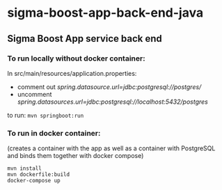 # sigma-boost-app-back-end-java
## Sigma Boost App service back end
### To run locally without docker container:
In src/main/resources/application.properties:
  * comment out _spring.datasource.url=jdbc:postgresql://postgres/_
  * uncomment _spring.datasources.url=jdbc:postgresql://localhost:5432/postgres_

to run:
`mvn springboot:run`

### To run in docker container:
(creates a container with the app as well as a container with PostgreSQL and binds them together with docker compose)

```
mvn install
mvn dockerfile:build
docker-compose up
```